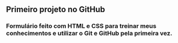 ## Primeiro projeto no GitHub

### Formulário feito com HTML e CSS para treinar meus conhecimentos e utilizar o Git e GitHub pela primeira vez.

